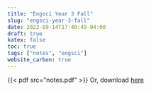 ```yaml
---
title: "Engsci Year 3 Fall"
slug: "engsci-year-3-fall"
date: 2022-09-14T17:40:49-04:00
draft: true
katex: false
toc: true
tags: ["notes", "engsci"]
website_carbon: true
---
```


{{< pdf src="notes.pdf" >}}
Or, download [here](notes.pdf)















